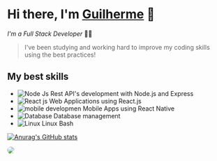 # Hi there, I'm [Guilherme](https://guilherme-x.github.io) 💜
*I'm a Full Stack Developer* 👨‍💻
> I've been studying and working hard to improve my coding skills using the best practices!

## My best skills 

- ![Node Js](https://img.icons8.com/windows/20/26e07f/node-js.png) Rest API's development with Node.js and Express
- ![React js](https://img.icons8.com/color/20/4a90e2/react-native.png) Web Applications using React.js
- ![mobile developmen](https://img.icons8.com/ios/20/4a90e2/android.png) Mobile Apps using React Native
- ![Database](https://img.icons8.com/ios-filled/20/4a90e2/database.png) Database management
- ![Linux](https://img.icons8.com/color/20/000000/linux.png) Linux Bash

[![Anurag's GitHub stats](https://github-readme-stats.vercel.app/api?username=guilherme-x&theme=radical)](https://github.com/anuraghazra/github-readme-stats)<div><img style="border-radius:18px;" src="https://i.ibb.co/kcdct1G/Meu-cart-o-de-visita.png"/>
</div>
